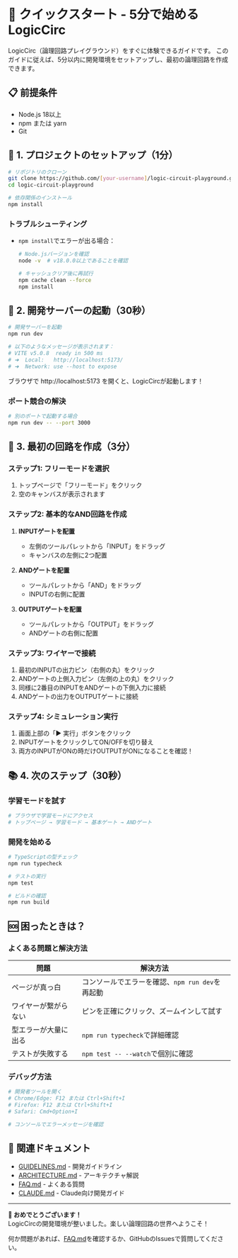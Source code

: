 # 🚀 クイックスタート - 5分で始めるLogicCirc

LogicCirc（論理回路プレイグラウンド）をすぐに体験できるガイドです。
このガイドに従えば、5分以内に開発環境をセットアップし、最初の論理回路を作成できます。

## 📋 前提条件

- Node.js 18以上
- npm または yarn
- Git

## 🎯 1. プロジェクトのセットアップ（1分）

```bash
# リポジトリのクローン
git clone https://github.com/[your-username]/logic-circuit-playground.git
cd logic-circuit-playground

# 依存関係のインストール
npm install
```

### トラブルシューティング
- `npm install`でエラーが出る場合：
  ```bash
  # Node.jsバージョンを確認
  node -v  # v18.0.0以上であることを確認
  
  # キャッシュクリア後に再試行
  npm cache clean --force
  npm install
  ```

## 🚀 2. 開発サーバーの起動（30秒）

```bash
# 開発サーバーを起動
npm run dev

# 以下のようなメッセージが表示されます：
# VITE v5.0.8  ready in 500 ms
# ➜  Local:   http://localhost:5173/
# ➜  Network: use --host to expose
```

ブラウザで http://localhost:5173 を開くと、LogicCircが起動します！

### ポート競合の解決
```bash
# 別のポートで起動する場合
npm run dev -- --port 3000
```

## 🔧 3. 最初の回路を作成（3分）

### ステップ1: フリーモードを選択
1. トップページで「フリーモード」をクリック
2. 空のキャンバスが表示されます

### ステップ2: 基本的なAND回路を作成
1. **INPUTゲートを配置**
   - 左側のツールパレットから「INPUT」をドラッグ
   - キャンバスの左側に2つ配置

2. **ANDゲートを配置**
   - ツールパレットから「AND」をドラッグ
   - INPUTの右側に配置

3. **OUTPUTゲートを配置**
   - ツールパレットから「OUTPUT」をドラッグ
   - ANDゲートの右側に配置

### ステップ3: ワイヤーで接続
1. 最初のINPUTの出力ピン（右側の丸）をクリック
2. ANDゲートの上側入力ピン（左側の上の丸）をクリック
3. 同様に2番目のINPUTをANDゲートの下側入力に接続
4. ANDゲートの出力をOUTPUTゲートに接続

### ステップ4: シミュレーション実行
1. 画面上部の「▶️ 実行」ボタンをクリック
2. INPUTゲートをクリックしてON/OFFを切り替え
3. 両方のINPUTがONの時だけOUTPUTがONになることを確認！

## 📚 4. 次のステップ（30秒）

### 学習モードを試す
```bash
# ブラウザで学習モードにアクセス
# トップページ → 学習モード → 基本ゲート → ANDゲート
```

### 開発を始める
```bash
# TypeScriptの型チェック
npm run typecheck

# テストの実行
npm test

# ビルドの確認
npm run build
```

## 🆘 困ったときは？

### よくある問題と解決方法

| 問題 | 解決方法 |
|------|----------|
| ページが真っ白 | コンソールでエラーを確認、`npm run dev`を再起動 |
| ワイヤーが繋がらない | ピンを正確にクリック、ズームインして試す |
| 型エラーが大量に出る | `npm run typecheck`で詳細確認 |
| テストが失敗する | `npm test -- --watch`で個別に確認 |

### デバッグ方法
```bash
# 開発者ツールを開く
# Chrome/Edge: F12 または Ctrl+Shift+I
# Firefox: F12 または Ctrl+Shift+I
# Safari: Cmd+Option+I

# コンソールでエラーメッセージを確認
```

## 📖 関連ドキュメント

- [GUIDELINES.md](./development/GUIDELINES.md) - 開発ガイドライン
- [ARCHITECTURE.md](./development/ARCHITECTURE.md) - アーキテクチャ解説
- [FAQ.md](./FAQ.md) - よくある質問
- [CLAUDE.md](../CLAUDE.md) - Claude向け開発ガイド

---

**🎉 おめでとうございます！**  
LogicCircの開発環境が整いました。楽しい論理回路の世界へようこそ！

何か問題があれば、[FAQ.md](./FAQ.md)を確認するか、GitHubのIssuesで質問してください。